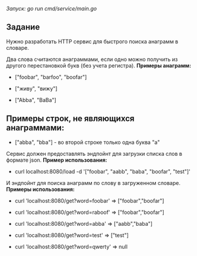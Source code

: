 *Запуск: go run cmd/service/main.go*

## Задание

Нужно разработать HTTP сервис для быстрого поиска анаграмм в словаре.

Два слова считаются анаграммами, если одно можно получить из другого перестановкой букв (без учета регистра).
**Примеры анаграмм:**

* ["foobar", "barfoo", "boofar"]

* ["живу", "вижу"]

* ["Abba", "BaBa"]

## Примеры строк, не являющихся анаграммами:

* ["abba", "bba"] - во второй строке только одна буква "а"

Сервис должен предоставлять эндпойнт для загрузки списка слов в формате json. **Пример использования:**

* curl localhost:8080/load -d '["foobar", "aabb", "baba", "boofar", "test"]'

И эндпойнт для поиска анаграмм по слову в загруженном словаре. **Примеры использования:**

* curl 'localhost:8080/get?word=foobar' => ["foobar","boofar"]

* curl 'localhost:8080/get?word=raboof' => ["foobar","boofar"]

* curl 'localhost:8080/get?word=abba' => ["aabb","baba"]

* curl 'localhost:8080/get?word=test' => ["test"]

* curl 'localhost:8080/get?word=qwerty' => null